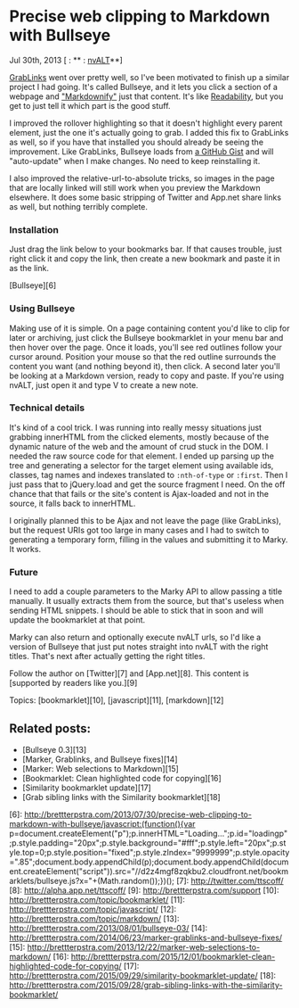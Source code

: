 # Precise web clipping to Markdown with Bullseye

Jul 30th, 2013 [ : ** : [nvALT][1]**]

[GrabLinks][2] went over pretty well, so I've been motivated to finish up a similar project I had going. It's called Bullseye, and it lets you click a section of a webpage and ["Markdownify"][3] just that content. It's like [Readability][4], but you get to just tell it which part is the good stuff.

I improved the rollover highlighting so that it doesn't highlight every parent element, just the one it's actually going to grab. I added this fix to GrabLinks as well, so if you have that installed you should already be seeing the improvement. Like GrabLinks, Bullseye loads from [a GitHub Gist][5] and will "auto-update" when I make changes. No need to keep reinstalling it.

I also improved the relative-url-to-absolute tricks, so images in the page that are locally linked will still work when you preview the Markdown elsewhere. It does some basic stripping of Twitter and App.net share links as well, but nothing terribly complete.

### Installation

Just drag the link below to your bookmarks bar. If that causes trouble, just right click it and copy the link, then create a new bookmark and paste it in as the link.

[Bullseye][6]

### Using Bullseye

Making use of it is simple. On a page containing content you'd like to clip for later or archiving, just click the Bullseye bookmarklet in your menu bar and then hover over the page. Once it loads, you'll see red outlines follow your cursor around. Position your mouse so that the red outline surrounds the content you want (and nothing beyond it), then click. A second later you'll be looking at a Markdown version, ready to copy and paste. If you're using nvALT, just open it and type V to create a new note.

### Technical details

It's kind of a cool trick. I was running into really messy situations just grabbing innerHTML from the clicked elements, mostly because of the dynamic nature of the web and the amount of crud stuck in the DOM. I needed the raw source code for that element. I ended up parsing up the tree and generating a selector for the target element using available ids, classes, tag names and indexes translated to `:nth-of-type` or `:first`. Then I just pass that to jQuery.load and get the source fragment I need. On the off chance that that fails or the site's content is Ajax-loaded and not in the source, it falls back to innerHTML.

I originally planned this to be Ajax and not leave the page (like GrabLinks), but the request URIs got too large in many cases and I had to switch to generating a temporary form, filling in the values and submitting it to Marky. It works.

### Future

I need to add a couple parameters to the Marky API to allow passing a title manually. It usually extracts them from the source, but that's useless when sending HTML snippets. I should be able to stick that in soon and will update the bookmarklet at that point.

Marky can also return and optionally execute nvALT urls, so I'd like a version of Bullseye that just put notes straight into nvALT with the right titles. That's next after actually getting the right titles.

Follow the author on [Twitter][7] and [App.net][8].
This content is [supported by readers like you.][9]

Topics: [bookmarklet][10], [javascript][11], [markdown][12]

## Related posts:

* [Bullseye 0.3][13]
* [Marker, Grablinks, and Bullseye fixes][14]
* [Marker: Web selections to Markdown][15]
* [Bookmarklet: Clean highlighted code for copying][16]
* [Similarity bookmarklet update][17]
* [Grab sibling links with the Similarity bookmarklet][18]

[1]: http://brettterpstra.com/2013/07/30/precise-web-clipping-to-markdown-with-bullseye/# "Add Precise web clipping to Markdown with Bullseye to nvALT"
[2]: http://brettterpstra.com/2013/07/04/grablinks-bookmarklet-2-dot-0/
[3]: http://brettterpstra.com/2012/06/20/marky-the-markdownifier-reintroductions/
[4]: http://lab.arc90.com/2009/03/02/readability/
[5]: https://gist.github.com/ttscoff/6109434
[6]: http://brettterpstra.com/2013/07/30/precise-web-clipping-to-markdown-with-bullseye/javascript:(function(){var p=document.createElement("p");p.innerHTML="Loading…";p.id="loadingp";p.style.padding="20px";p.style.background="#fff";p.style.left="20px";p.style.top=0;p.style.position="fixed";p.style.zIndex="9999999";p.style.opacity=".85";document.body.appendChild(p);document.body.appendChild(document.createElement("script")).src="//d2z4mgf8zqkbu2.cloudfront.net/bookmarklets/bullseye.js?x="+(Math.random());})();
[7]: http://twitter.com/ttscoff/
[8]: http://alpha.app.net/ttscoff/
[9]: http://brettterpstra.com/support
[10]: http://brettterpstra.com/topic/bookmarklet/
[11]: http://brettterpstra.com/topic/javascript/
[12]: http://brettterpstra.com/topic/markdown/
[13]: http://brettterpstra.com/2013/08/01/bullseye-03/
[14]: http://brettterpstra.com/2014/06/23/marker-grablinks-and-bullseye-fixes/
[15]: http://brettterpstra.com/2013/12/22/marker-web-selections-to-markdown/
[16]: http://brettterpstra.com/2015/12/01/bookmarklet-clean-highlighted-code-for-copying/
[17]: http://brettterpstra.com/2015/09/29/similarity-bookmarklet-update/
[18]: http://brettterpstra.com/2015/09/28/grab-sibling-links-with-the-similarity-bookmarklet/
